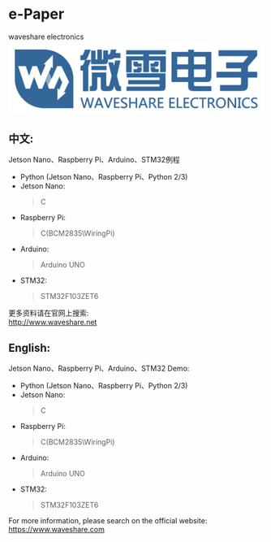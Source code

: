 ﻿# e-Paper  
waveshare electronics
![waveshare_logo.png](waveshare_logo.png)

## 中文:  
Jetson Nano、Raspberry Pi、Arduino、STM32例程
* Python (Jetson Nano、Raspberry Pi、Python 2/3)
* Jetson Nano:  
    > C  
* Raspberry Pi:  
    > C(BCM2835\WiringPi)  
* Arduino:  
    > Arduino UNO  
* STM32:  
    > STM32F103ZET6 
    
更多资料请在官网上搜索:  
http://www.waveshare.net


## English:  
Jetson Nano、Raspberry Pi、Arduino、STM32 Demo:  
* Python (Jetson Nano、Raspberry Pi、Python 2/3)
* Jetson Nano:  
    > C  
* Raspberry Pi:  
    > C(BCM2835\WiringPi)  
* Arduino:  
    > Arduino UNO  
* STM32:  
    > STM32F103ZET6 
    
For more information, please search on the official website:   
https://www.waveshare.com




